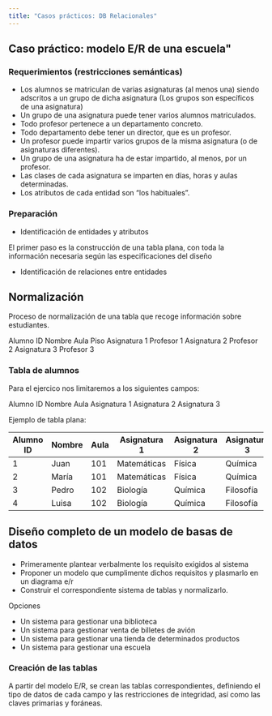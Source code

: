 ```yaml
---
title: "Casos prácticos: DB Relacionales"
---
```


## Caso práctico: modelo E/R de una escuela"

### Requerimientos (restricciones semánticas)

- Los alumnos se matriculan de varias asignaturas (al menos una) siendo adscritos a un grupo de dicha asignatura
  (Los grupos son específicos de una asignatura)
- Un grupo de una asignatura puede tener varios alumnos matriculados.
- Todo profesor pertenece a un departamento concreto.
- Todo departamento debe tener un director, que es un profesor.
- Un profesor puede impartir varios grupos de la misma asignatura
  (o de asignaturas diferentes).
- Un grupo de una asignatura ha de estar impartido, al menos, por un profesor.
- Las clases de cada asignatura se imparten en días, horas y aulas determinadas.
- Los atributos de cada entidad son “los habituales”.

### Preparación

- Identificación de entidades y atributos

El primer paso es la construcción de una tabla plana, con toda la información necesaria según las especificaciones del diseño

- Identificación de relaciones entre entidades

## Normalización

Proceso de normalización de una tabla que recoge información sobre estudiantes.

Alumno ID
Nombre
Aula
Piso
Asignatura 1
Profesor 1
Asignatura 2
Profesor 2
Asignatura 3
Profesor 3

### Tabla de alumnos

Para el ejercico nos limitaremos a los siguientes campos:

Alumno ID
Nombre
Aula
Asignatura 1
Asignatura 2
Asignatura 3

Ejemplo de tabla plana:

| Alumno ID | Nombre | Aula | Asignatura 1 | Asignatura 2 | Asignatura 3 |
| --------- | ------ | ---- | ------------ | ------------ | ------------ |
| 1         | Juan   | 101  | Matemáticas  | Física       | Química      |
| 2         | María  | 101  | Matemáticas  | Física       | Química      |
| 3         | Pedro  | 102  | Biología     | Química      | Filosofía    |
| 4         | Luisa  | 102  | Biología     | Química      | Filosofía    |

## Diseño completo de un modelo de basas de datos

- Primeramente plantear verbalmente los requisito exigidos al sistema
- Proponer un modelo que cumplimente dichos requisitos y plasmarlo en un diagrama e/r
- Construir el correspondiente sistema de tablas y normalizarlo.

Opciones

- Un sistema para gestionar una biblioteca
- Un sistema para gestionar venta de billetes de avión
- Un sistema para gestionar una tienda de determinados productos
- Un sistema para gestionar una escuela

### Creación de las tablas

A partir del modelo E/R, se crean las tablas correspondientes, definiendo el tipo de datos de cada campo y las restricciones de integridad, así como las claves primarias y foráneas.